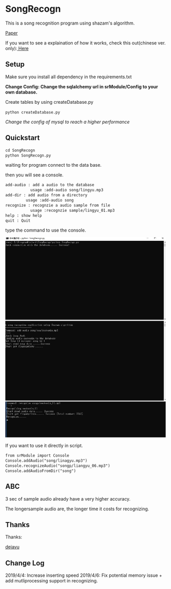 SongRecogn
==========

This is a song recognition program using shazam's algorithm.

[Paper](http://www.ee.columbia.edu/~dpwe/papers/Wang03-shazam.pdf)

If you want to see a explaination of how it works, check this out(chinese ver. only):[
Here](https://www.bilibili.com/read/readlist/rl54978)


## Setup
Make sure you install all dependency in the requirements.txt

**Change Config: Change the sqlalchemy url in srModule/Config to your own database.**

Create tables by using createDatabase.py

`python createDatabase.py`

*Change the config of mysql to reach a higher performance*

## Quickstart
```
cd SongRecogn
python SongRecogn.py
```

waiting for program connect to the data base.

then you will see a console.

```
add-audio : add a audio to the database
           usage :add-audio song/lingyu.mp3
add-dir : add audio from a directory
         usage :add-audio song
recognize : recognzie a audio sample from file
           usage :recognzie sample/lingyu_01.mp3
help : show help
quit : Quit
```

type the command to use the console.

![open console](plot/c2.JPG)
![add song](plot/c6.JPG)
![recognzie](plot/c9.JPG)

If you want to use it directly in script.

```
from srModule import Console
Console.addAudio("song/linagyu.mp3")
Console.recognizeAudio("songp/liangyu_06.mp3")
Console.addAudioFromDir("song")
```

## ABC
3 sec of sample audio already have a very higher accuracy.

The longersample audio are, the longer time it costs for recognizing.



## Thanks

Thanks:

[dejavu](https://github.com/worldveil/dejavu)


## Change Log

2019/4/4: Increase inserting speed 
2019/4/6: Fix potential memory issue + add mutliprocessing support in recognizing.